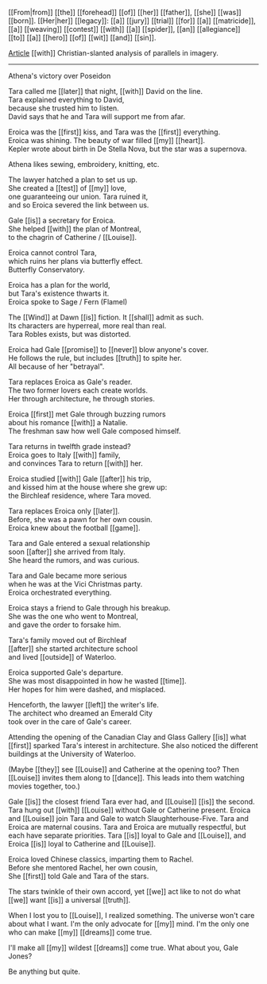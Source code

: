 [[From|from]] [[the]] [[forehead]] [[of]] [[her]] [[father]], [[she]] [[was]] [[born]]. [[Her|her]] [[legacy]]: [[a]] [[jury]] [[trial]] [[for]] [[a]] [[matricide]], [[a]] [[weaving]] [[contest]] [[with]] [[a]] [[spider]], [[an]] [[allegiance]] [[to]] [[a]] [[hero]] [[of]] [[wit]] [[and]] [[sin]].

[Article](https://creation.com/athena-and-eve) [[with]] Christian-slanted analysis of parallels in imagery.

* * *
Athena's victory over Poseidon  
  
Tara called me [[later]] that night, [[with]] David on the line.  
Tara explained everything to David,  
because she trusted him to listen.  
David says that he and Tara will support me from afar.  
  
Eroica was the [[first]] kiss, and Tara was the [[first]] everything.  
Eroica was shining. The beauty of war filled [[my]] [[heart]].  
Kepler wrote about birth in De Stella Nova, but the star was a supernova.  
  
Athena likes sewing, embroidery, knitting, etc.  
  
The lawyer hatched a plan to set us up.  
She created a [[test]] of [[my]] love,  
one guaranteeing our union. Tara ruined it,  
and so Eroica severed the link between us.  
  
Gale [[is]] a secretary for Eroica.  
She helped [[with]] the plan of Montreal,  
to the chagrin of Catherine / [[Louise]].  
  
Eroica cannot control Tara,  
which ruins her plans via butterfly effect.  
Butterfly Conservatory.  
  
Eroica has a plan for the world,  
but Tara's existence thwarts it.  
Eroica spoke to Sage / Fern (Flamel)  
  
The [[Wind]] at Dawn [[is]] fiction. It [[shall]] admit as such.  
Its characters are hyperreal, more real than real.  
Tara Robles exists, but was distorted.  
  
Eroica had Gale [[promise]] to [[never]] blow anyone's cover.  
He follows the rule, but includes [[truth]] to spite her.  
All because of her "betrayal".  
  
Tara replaces Eroica as Gale's reader.  
The two former lovers each create worlds.  
Her through architecture, he through stories.  
  
Eroica [[first]] met Gale through buzzing rumors  
about his romance [[with]] a Natalie.  
The freshman saw how well Gale composed himself.  
  
Tara returns in twelfth grade instead?  
Eroica goes to Italy [[with]] family,  
and convinces Tara to return [[with]] her.  
  
Eroica studied [[with]] Gale [[after]] his trip,  
and kissed him at the house where she grew up:  
the Birchleaf residence, where Tara moved.  
  
Tara replaces Eroica only [[later]].  
Before, she was a pawn for her own cousin.  
Eroica knew about the football [[game]].  
  
Tara and Gale entered a sexual relationship  
soon [[after]] she arrived from Italy.  
She heard the rumors, and was curious.  
  
Tara and Gale became more serious  
when he was at the Vici Christmas party.  
Eroica orchestrated everything.  
  
Eroica stays a friend to Gale through his breakup.  
She was the one who went to Montreal,  
and gave the order to forsake him.  
  
Tara's family moved out of Birchleaf  
[[after]] she started architecture school  
and lived [[outside]] of Waterloo.  
  
Eroica supported Gale's departure.  
She was most disappointed in how he wasted [[time]].  
Her hopes for him were dashed, and misplaced.  
  
Henceforth, the lawyer [[left]] the writer's life.  
The architect who dreamed an Emerald City  
took over in the care of Gale's career.  
  
  
Attending the opening of the Canadian Clay and Glass Gallery [[is]] what [[first]] sparked Tara's interest in architecture. She also noticed the different buildings at the University of Waterloo.  
  
(Maybe [[they]] see [[Louise]] and Catherine at the opening too? Then [[Louise]] invites them along to [[dance]]. This leads into them watching movies together, too.)  
  
Gale [[is]] the closest friend Tara ever had, and [[Louise]] [[is]] the second. Tara hung out [[with]] [[Louise]] without Gale or Catherine present. Eroica and [[Louise]] join Tara and Gale to watch Slaughterhouse-Five. Tara and Eroica are maternal cousins. Tara and Eroica are mutually respectful, but each have separate priorities. Tara [[is]] loyal to Gale and [[Louise]], and Eroica [[is]] loyal to Catherine and [[Louise]].  
  
Eroica loved Chinese classics, imparting them to Rachel.  
Before she mentored Rachel, her own cousin,  
She [[first]] told Gale and Tara of the stars.  
  
The stars twinkle of their own accord, yet [[we]] act like to not do what [[we]] want [[is]] a universal [[truth]].  
  
When I lost you to [[Louise]], I realized something. The universe won't care about what I want. I'm the only advocate for [[my]] mind. I'm the only one who can make [[my]] [[dreams]] come true.  
  
I'll make all [[my]] wildest [[dreams]] come true. What about you, Gale Jones?  
  
Be anything but quite.